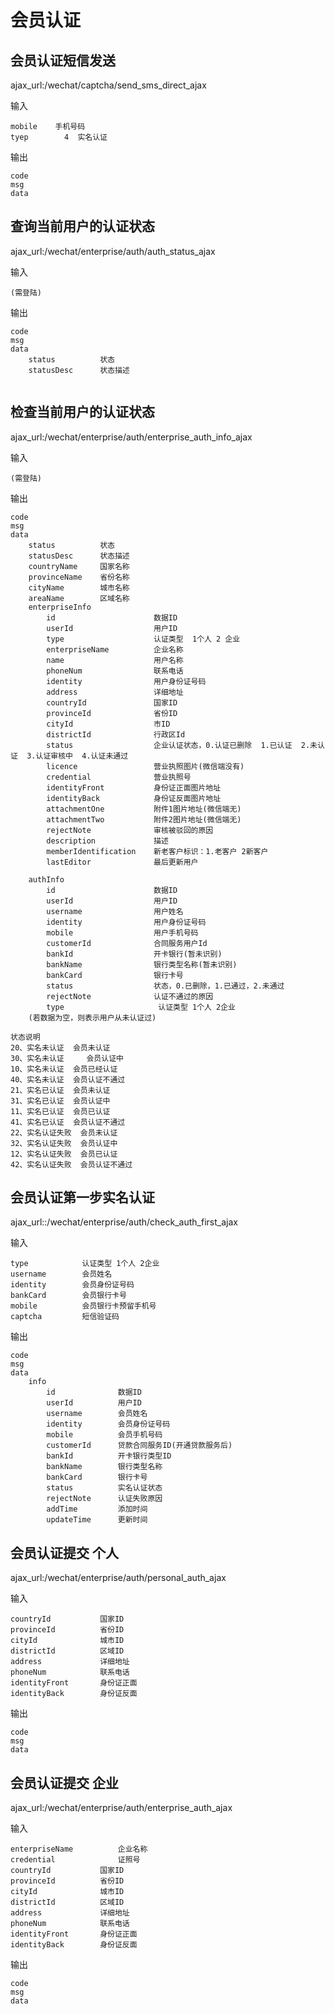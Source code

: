 # 会员认证



## 会员认证短信发送
ajax_url:/wechat/captcha/send_sms_direct_ajax

输入
```
mobile    手机号码
tyep        4  实名认证
```

输出
```
code
msg
data
```


## 查询当前用户的认证状态
ajax_url:/wechat/enterprise/auth/auth_status_ajax


输入
```
(需登陆)
```
输出
```
code
msg
data
    status          状态
    statusDesc      状态描述
    
```

## 检查当前用户的认证状态
ajax_url:/wechat/enterprise/auth/enterprise_auth_info_ajax


输入
```
(需登陆)
```
输出
```
code
msg
data
    status          状态
    statusDesc      状态描述
    countryName     国家名称
    provinceName    省份名称
    cityName        城市名称
    areaName        区域名称
    enterpriseInfo
        id                      数据ID
        userId                  用户ID
        type                    认证类型  1个人 2 企业
        enterpriseName          企业名称
        name                    用户名称
        phoneNum                联系电话
        identity                用户身份证号码
        address                 详细地址
        countryId               国家ID
        provinceId              省份ID
        cityId                  市ID
        districtId              行政区Id
        status                  企业认证状态，0.认证已删除  1.已认证  2.未认证  3.认证审核中  4.认证未通过
        licence                 营业执照图片(微信端没有)
        credential              营业执照号
        identityFront           身份证正面图片地址  
        identityBack            身份证反面图片地址
        attachmentOne           附件1图片地址(微信端无)
        attachmentTwo           附件2图片地址(微信端无)
        rejectNote              审核被驳回的原因
        description             描述
        memberIdentification    新老客户标识：1.老客户 2新客户
        lastEditor              最后更新用户
    
    authInfo
        id                      数据ID
        userId                  用户ID
        username                用户姓名
        identity                用户身份证号码
        mobile                  用户手机号码
        customerId              合同服务用户Id
        bankId                  开卡银行(暂未识别)
        bankName                银行类型名称(暂未识别)
        bankCard                银行卡号
        status                  状态，0.已删除，1.已通过，2.未通过
        rejectNote              认证不通过的原因
        type                     认证类型 1个人 2企业
    (若数据为空，则表示用户从未认证过)
```

```
状态说明
20、实名未认证  会员未认证
30、实名未认证	 会员认证中
10、实名未认证  会员已经认证
40、实名未认证  会员认证不通过
21、实名已认证  会员未认证
31、实名已认证  会员认证中
11、实名已认证  会员已认证
41、实名已认证  会员认证不通过
22、实名认证失败  会员未认证
32、实名认证失败  会员认证中
12、实名认证失败  会员已认证
42、实名认证失败  会员认证不通过
```


## 会员认证第一步实名认证
ajax_url::/wechat/enterprise/auth/check_auth_first_ajax


输入
```
type            认证类型 1个人 2企业
username        会员姓名
identity        会员身份证号码
bankCard        会员银行卡号
mobile          会员银行卡预留手机号
captcha         短信验证码
```

输出
```
code
msg
data
    info 
        id              数据ID
        userId          用户ID
        username        会员姓名
        identity        会员身份证号码
        mobile          会员手机号码
        customerId      贷款合同服务ID(开通贷款服务后)
        bankId          开卡银行类型ID
        bankName        银行类型名称
        bankCard        银行卡号
        status          实名认证状态
        rejectNote      认证失败原因
        addTime         添加时间
        updateTime      更新时间
```


## 会员认证提交 个人
ajax_url:/wechat/enterprise/auth/personal_auth_ajax


输入
```
countryId           国家ID
provinceId          省份ID
cityId              城市ID
districtId          区域ID
address             详细地址
phoneNum            联系电话
identityFront       身份证正面
identityBack        身份证反面
```
输出
```
code
msg
data
```

## 会员认证提交 企业
ajax_url:/wechat/enterprise/auth/enterprise_auth_ajax

输入
```
enterpriseName          企业名称
credential              证照号
countryId           国家ID
provinceId          省份ID
cityId              城市ID
districtId          区域ID
address             详细地址
phoneNum            联系电话
identityFront       身份证正面
identityBack        身份证反面
```

输出
```
code
msg
data
```




